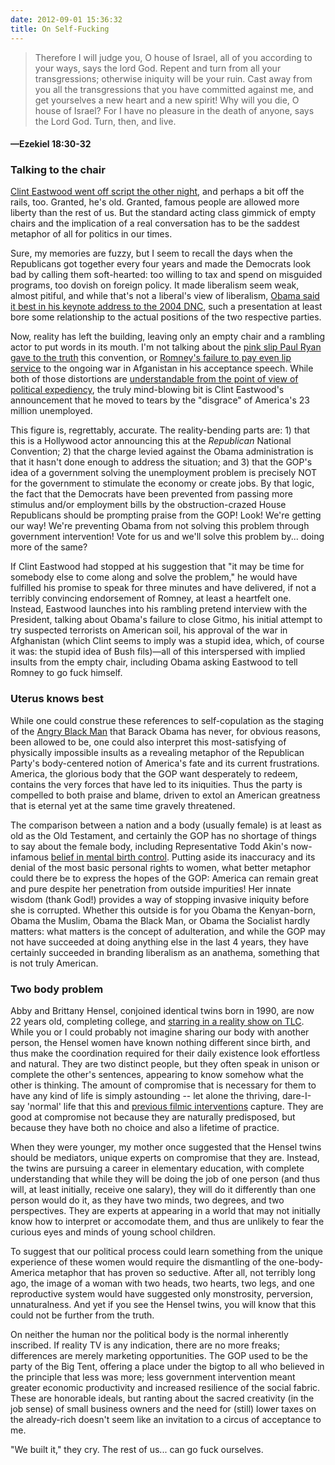 ```yaml
---
date: 2012-09-01 15:36:32
title: On Self-Fucking
---
```


> Therefore I will judge you, O house of Israel, all of you according to your ways, says the lord God. Repent and turn from all your transgressions; otherwise iniquity will be your ruin. Cast away from you all the transgressions that you have committed against me, and get yourselves a new heart and a new spirit! Why will you die, O house of Israel? For I have no pleasure in the death of anyone, says the Lord God. Turn, then, and live. 
#### —Ezekiel 18:30-32

### Talking to the chair
[Clint Eastwood went off script the other night](http://www.youtube.com/watch?v=qiHNVYRTKP8), and perhaps a bit off the rails, too. Granted, he's old. Granted, famous people are allowed more liberty than the rest of us. But the standard acting class gimmick of empty chairs and the implication of a real conversation has to be the saddest metaphor of all for politics in our times.

Sure, my memories are fuzzy, but I seem to recall the days when the Republicans got together every four years and made the Democrats look bad by calling them soft-hearted: too willing to tax and spend on misguided programs, too dovish on foreign policy. It made liberalism seem weak, almost pitiful, and while that's not a liberal's view of liberalism, [Obama said it best in his keynote address to the 2004 DNC](http://www.youtube.com/watch?v=eWynt87PaJ0), such a presentation at least bore some relationship to the actual positions of the two respective parties. 

Now, reality has left the building, leaving only an empty chair and a rambling actor to put words in its mouth. I'm not talking about the [pink slip Paul Ryan gave to the truth](http://www.nytimes.com/2012/08/31/us/politics/ryans-speech-contained-a-litany-of-falsehoods.html) this convention, or [Romney's failure to pay even lip service](http://www.weeklystandard.com/blogs/what-war_651279.html) to the ongoing war in Afganistan in his acceptance speech. While both of those distortions are [understandable from the point of view of political expediency](http://www.thedailyshow.com/watch/thu-august-30-2012/rnc-2012---the-road-to-jeb-bush-2016---we-can-change-that), the truly mind-blowing bit is Clint Eastwood's announcement that he moved to tears by the "disgrace" of America's 23 million unemployed.

This figure is, regrettably, accurate. The reality-bending parts are: 1) that this is a Hollywood actor announcing this at the _Republican_ National Convention; 2) that the charge levied against the Obama administration is that it hasn't done enough to address the situation; and 3) that the GOP's idea of a government solving the unemployment problem is precisely NOT for the government to stimulate the economy or create jobs. By that logic, the fact that the Democrats have been prevented from passing more stimulus and/or employment bills by the obstruction-crazed House Republicans should be prompting praise from the GOP! Look! We're getting our way! We're preventing Obama from not solving this problem through government intervention! Vote for us and we'll solve this problem by... doing more of the same?

If Clint Eastwood had stopped at his suggestion that "it may be time for somebody else to come along and solve the problem," he would have fulfilled his promise to speak for three minutes and have delivered, if not a terribly convincing endorsement of Romney, at least a heartfelt one. Instead, Eastwood launches into his rambling pretend interview with the President, talking about Obama's failure to close Gitmo, his initial attempt to try suspected terrorists on American soil, his approval of the war in Afghanistan (which Clint seems to imply was a stupid idea, which, of course it was: the stupid idea of Bush fils)—all of this interspersed with implied insults from the empty chair, including Obama asking Eastwood to tell Romney to go fuck himself.

### Uterus knows best
While one could construe these references to self-copulation as the staging of the [Angry Black Man](http://www.theatlantic.com/magazine/archive/2012/09/fear-of-a-black-president/309064/) that Barack Obama has never, for obvious reasons, been allowed to be, one could also interpret this most-satisfying of physically impossible insults as a revealing metaphor of the Republican Party's body-centered notion of America's fate and its current frustrations. America, the glorious body that the GOP want desperately to redeem, contains the very forces that have led to its iniquities. Thus the party is compelled to both praise and blame, driven to extol an American greatness that is eternal yet at the same time gravely threatened.

The comparison between a nation and a body (usually female) is at least as old as the Old Testament, and certainly the GOP has no shortage of things to say about the female body, including Representative Todd Akin's now-infamous [belief in mental birth control](http://www.nytimes.com/2012/08/24/opinion/the-medieval-roots-of-todd-akins-theories.html). Putting aside its inaccuracy and its denial of the most basic personal rights to women, what better metaphor could there be to express the hopes of the GOP: America can remain great and pure despite her penetration from outside impurities! Her innate wisdom (thank God!) provides a way of stopping invasive iniquity before she is corrupted. Whether this outside is for you Obama the Kenyan-born, Obama the Muslim, Obama the Black Man, or Obama the Socialist hardly matters: what matters is the concept of adulteration, and while the GOP may not have succeeded at doing anything else in the last 4 years, they have certainly succeeded in branding liberalism as an anathema, something that is not truly American.

### Two body problem
Abby and Brittany Hensel, conjoined identical twins born in 1990, are now 22 years old, completing college, and [starring in a reality show on TLC](http://tlc.howstuffworks.com/tv/abby-and-brittany/videos). While you or I could probably not imagine sharing our body with another person, the Hensel women have known nothing different since birth, and thus make the coordination required for their daily existence look effortless and natural. They are two distinct people, but they often speak in unison or complete the other's sentences, appearing to know somehow what the other is thinking. The amount of compromise that is necessary for them to have any kind of life is simply astounding -- let alone the thriving, dare-I-say 'normal' life that this and [previous filmic interventions](http://en.wikipedia.org/wiki/Abigail_and_Brittany_Hensel#Media_appearances) capture. They are good at compromise not because they are naturally predisposed, but because they have both no choice and also a lifetime of practice.

When they were younger, my mother once suggested that the Hensel twins should be mediators, unique experts on compromise that they are. Instead, the twins are pursuing a career in elementary education, with complete understanding that while they will be doing the job of one person (and thus will, at least initially, receive one salary), they will do it differently than one person would do it, as they have two minds, two degrees, and two perspectives. They are experts at appearing in a world that may not initially know how to interpret or accomodate them, and thus are unlikely to fear the curious eyes and minds of young school children.

To suggest that our political process could learn something from the unique experience of these women would require the dismantling of the one-body-America metaphor that has proven so seductive. After all, not terribly long ago, the image of a woman with two heads, two hearts, two legs, and one reproductive system would have suggested only monstrosity, perversion, unnaturalness. And yet if you see the Hensel twins, you will know that this could not be further from the truth.

On neither the human nor the political body is the normal inherently inscribed. If reality TV is any indication, there are no more freaks; differences are merely marketing opportunities. The GOP used to be the party of the Big Tent, offering a place under the bigtop to all who believed in the principle that less was more; less government intervention meant greater economic productivity and increased resilience of the social fabric. These are honorable ideals, but ranting about the sacred creativity (in the job sense) of small business owners and the need for (still) lower taxes on the already-rich doesn't seem like an invitation to a circus of acceptance to me.

"We built it," they cry. The rest of us... can go fuck ourselves.
